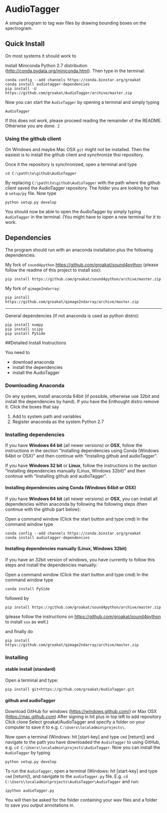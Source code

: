AudioTagger
============

A simple program to tag wav files by drawing bounding boxes on the spectrogram.


## Quick Install

On most systems it should work to

Install Miniconda Python 2.7 distribution (http://conda.pydata.org/miniconda.html). Then type in the terminal:

    conda config --add channels https://conda.binstar.org/groakat
    conda install audiotagger-dependencies
    pip install -U https://github.com/groakat/AudioTagger/archive/master.zip

Now you can start the `AudioTagger` by opening a terminal and simply typing

    AudioTagger
    
If this does not work, please proceed reading the remainder of the README. Otherwise you are done. :)

### Using the github client
On Windows and maybe Mac OSX `git` might not be installed. Then the easiest is to install the github client and synchronize thsi repository.

Once it the repository is synchronized, open a terminal and type

    cd C:\path\to\github\AudioTagger

By replacing `C:\path\to\github\AudioTagger` with the path where the github client saved the AudioTagger repository. The folder you are looking for has a `setup/py` file. Now type

    python setup.py develop
    
You should now be able to open the AudioTagger by simply typing `AudioTagger` in the terminal. (You might have to iopen a new terminal for it to work.

## Dependencies

The program should run with an anaconda installation plus the following dependencies:


My fork of `sound4python` https://github.com/groakat/sound4python (please follow the readme of this project to install sox):

    pip install https://github.com/groakat/sound4python/archive/master.zip


My fork of `qimage2ndarray`:

    pip install https://github.com/groakat/qimage2ndarray/archive/master.zip

_____________________________________

General dependencies (if not anaconda is used as python distro):

    pip install numpy
    pip install scipy
    pip install PySide




##Detailed Install Instructions

You need to

* download anaconda
* install the dependencies
* install the AudioTagger

### Downloading Anaconda

On any system, install anaconda 64bit (if possible, otherwise use 32bit and install the dependencies by hand). If you have the Enthought distro remove it.
Click the boxes that say 

1. Add to system path and variables
2. Register anaconda as the system Python 2.7

### Installing dependencies

If you have **Windows 64 bit** (all newer versions) or **OSX**, follow the instructions in the section "Installing dependencies using Conda (Windows 64bit or OSX)" and then continue with "Installing github and audioTagger".

If you have **Windows 32 bit** or **Linux**, follow the instructions in the section "Installing dependencies manually (Linux, Windows 32bit)" and then continue with "Installing github and audioTagger". 

#### Installing dependencies using Conda (Windows 64bit or OSX)

If you have **Windows 64 bit** (all newer versions) or **OSX**, you can install all dependencies within anaconda by following the following steps (then continue with the github part below):

Open a command window (Click the start button and type cmd) 
In the command window type

    conda config --add channels https://conda.binstar.org/groakat
    conda install audiotagger-dependencies
    
#### Installing dependencies manually (Linux, Windows 32bit)

If you have an 32bit version of windows, you have currently to follow this steps and install the dependencies manually:

Open a command window (Click the start button and type cmd) 
In the command window type 
    
    conda install PySide
    
followed by

    pip install https://github.com/groakat/sound4python/archive/master.zip
    
(please follow the instructions on https://github.com/groakat/sound4python to install `sox` as well.)

and finally do

    pip install https://github.com/groakat/qimage2ndarray/archive/master.zip

### Installing 

#### stable install (standard)

Open a terminal and type:

    pip install git+https://github.com/groakat/AudioTagger.git

#### github and audioTagger

Download GitHub for windows (https://windows.github.com/) or Max OSX (https://mac.github.com)
After signing in hit plus in top left to add repository
Click clone
Select groakat/AudioTagger and specify a folder on your computer to save it to e.g. `C:\Users\localadmin\projects\`. 

Now open a terminal (Windows: hit [start-key] and type `cmd` [return]) and navigate to the path you have downloaded the `AudioTagger` to using GitHub, e.g. `cd C:\Users\localadmin\projects\AudioTagger`. Now you can install the `AudioTagger` by typing

    python setup.py develop
    
To run the `AudioTagger`, open a terminal (Windows: hit [start-key] and type `cmd` [return]), and navigate to the `audioTagger.py` file. E.g. `cd C:\Users\localadmin\projects\AudioTagger\AudioTagger` and run:

    ipython audioTagger.py
    
You will then be asked for the folder containing your wav files and a folder to save you output annotations in.
